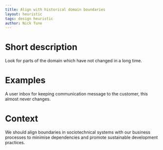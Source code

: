 ```yaml
---
title: Align with historical domain boundaries
layout: heuristic
tags: design heuristic
author: Nick Tune
---
```


# Short description

Look for parts of the domain which have not changed in a long time.

# Examples

A user inbox for keeping communication message to the customer, this almost never changes.

# Context

We should align boundaries in sociotechnical systems with our business processes to minimise dependencies and promote sustainable development practices.
